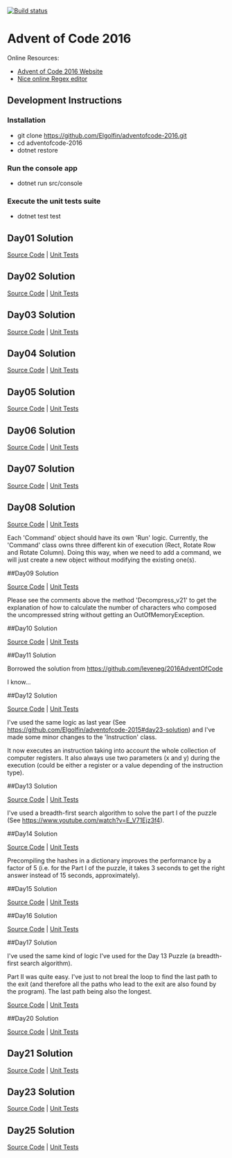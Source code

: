 [![Build status](https://ci.appveyor.com/api/projects/status/owqenrdfs8pd1hwe?svg=true)](https://ci.appveyor.com/project/Elgolfin/adventofcode-2016)

# Advent of Code 2016

Online Resources:
- [Advent of Code 2016 Website][l1]
- [Nice online Regex editor][regex101]

## Development Instructions
### Installation
- git clone https://github.com/Elgolfin/adventofcode-2016.git
- cd adventofcode-2016 
- dotnet restore

### Run the console app
- dotnet run src/console

### Execute the unit tests suite
- dotnet test test

## Day01 Solution

[Source Code][Day01SC] | 
[Unit Tests][Day01UT]

## Day02 Solution

[Source Code][Day02SC] | 
[Unit Tests][Day02UT]

## Day03 Solution

[Source Code][Day03SC] | 
[Unit Tests][Day03UT]

## Day04 Solution

[Source Code][Day04SC] | 
[Unit Tests][Day04UT]

## Day05 Solution

[Source Code][Day05SC] | 
[Unit Tests][Day05UT]

## Day06 Solution

[Source Code][Day06SC] | 
[Unit Tests][Day06UT]

## Day07 Solution

[Source Code][Day07SC] | 
[Unit Tests][Day07UT]

## Day08 Solution

[Source Code][Day08SC] | 
[Unit Tests][Day08UT]

Each 'Command' object should have its own 'Run' logic. Currently, the 'Command' class owns three different kin of execution (Rect, Rotate Row and Rotate Column). Doing this way, when we need to add a command, we will just create a new object without modifying the existing one(s).

##Day09 Solution

[Source Code][Day09SC] | 
[Unit Tests][Day09UT]

Please see the comments above the method 'Decompress_v21' to get the explanation of how to calculate the number of characters who composed the uncompressed string without getting an OutOfMemoryException.

##Day10 Solution

[Source Code][Day10SC] | 
[Unit Tests][Day10UT]

##Day11 Solution

Borrowed the solution from https://github.com/leveneg/2016AdventOfCode

I know...

##Day12 Solution

[Source Code][Day12SC] | 
[Unit Tests][Day12UT]

I've used the same logic as last year (See https://github.com/Elgolfin/adventofcode-2015#day23-solution) and I've made some minor changes to the 'Instruction' class.

It now executes an instruction taking into account the whole collection of computer registers.
It also always use two parameters (x and y) during the execution (could be either a register or a value depending of the instruction type).

##Day13 Solution

[Source Code][Day13SC] | 
[Unit Tests][Day13UT]

I've used a breadth-first search algorithm to solve the part I of the puzzle (See https://www.youtube.com/watch?v=E_V71Ejz3f4).

##Day14 Solution

[Source Code][Day14SC] | 
[Unit Tests][Day14UT]

Precompiling the hashes in a dictionary improves the performance by a factor of 5 (i.e. for the Part I of the puzzle, it takes 3 seconds to get the right answer instead of 15 seconds, approximately).

##Day15 Solution

[Source Code][Day15SC] | 
[Unit Tests][Day15UT]

##Day16 Solution

[Source Code][Day16SC] | 
[Unit Tests][Day16UT]

##Day17 Solution

I've used the same kind of logic I've used for the Day 13 Puzzle (a breadth-first search algorithm).

Part II was quite easy. I've just to not breal the loop to find the last path to the exit
(and therefore all the paths who lead to the exit are also found by the program).
The last path being also the longest.

[Source Code][Day17SC] | 
[Unit Tests][Day17UT]

##Day20 Solution

[Source Code][Day20SC] | 
[Unit Tests][Day20UT]

## Day21 Solution

[Source Code][Day21SC] | 
[Unit Tests][Day21UT]

## Day23 Solution

[Source Code][Day23SC] | 
[Unit Tests][Day23UT]

## Day25 Solution

[Source Code][Day25SC] | 
[Unit Tests][Day25UT]


[l1]:http://adventofcode.com/
[l2]:https://msdn.microsoft.com/en-CA/library/bb383977.aspx
[regex101]:https://regex101.com/

[Day01SC]:https://github.com/Elgolfin/adventofcode-2016/blob/master/src/AdventOfCode2016/Day01.cs
[Day02SC]:https://github.com/Elgolfin/adventofcode-2016/blob/master/src/AdventOfCode2016/Day02.cs
[Day03SC]:https://github.com/Elgolfin/adventofcode-2016/blob/master/src/AdventOfCode2016/Day03.cs
[Day04SC]:https://github.com/Elgolfin/adventofcode-2016/blob/master/src/AdventOfCode2016/Day04.cs
[Day05SC]:https://github.com/Elgolfin/adventofcode-2016/blob/master/src/AdventOfCode2016/Day05.cs
[Day06SC]:https://github.com/Elgolfin/adventofcode-2016/blob/master/src/AdventOfCode2016/Day06.cs
[Day07SC]:https://github.com/Elgolfin/adventofcode-2016/blob/master/src/AdventOfCode2016/Day07.cs
[Day08SC]:https://github.com/Elgolfin/adventofcode-2016/blob/master/src/AdventOfCode2016/Day08.cs
[Day09SC]:https://github.com/Elgolfin/adventofcode-2016/blob/master/src/AdventOfCode2016/Day09.cs
[Day10SC]:https://github.com/Elgolfin/adventofcode-2016/blob/master/src/AdventOfCode2016/Day10.cs
[Day11SC]:https://github.com/Elgolfin/adventofcode-2016/blob/master/src/AdventOfCode2016/Day11.cs
[Day12SC]:https://github.com/Elgolfin/adventofcode-2016/blob/master/src/AdventOfCode2016/Day12.cs
[Day13SC]:https://github.com/Elgolfin/adventofcode-2016/blob/master/src/AdventOfCode2016/Day13.cs
[Day14SC]:https://github.com/Elgolfin/adventofcode-2016/blob/master/src/AdventOfCode2016/Day14.cs
[Day15SC]:https://github.com/Elgolfin/adventofcode-2016/blob/master/src/AdventOfCode2016/Day15.cs
[Day16SC]:https://github.com/Elgolfin/adventofcode-2016/blob/master/src/AdventOfCode2016/Day16.cs
[Day17SC]:https://github.com/Elgolfin/adventofcode-2016/blob/master/src/AdventOfCode2016/Day17.cs

[Day20SC]:https://github.com/Elgolfin/adventofcode-2016/blob/master/Day20.cs
[Day21SC]:https://github.com/Elgolfin/adventofcode-2016/blob/master/Day21.cs
[Day23SC]:https://github.com/Elgolfin/adventofcode-2016/blob/master/Day23.cs
[Day25SC]:https://github.com/Elgolfin/adventofcode-2016/blob/master/Day25.cs



[Day01UT]:https://github.com/Elgolfin/adventofcode-2016/blob/master/test/Day01UnitTests.cs
[Day02UT]:https://github.com/Elgolfin/adventofcode-2016/blob/master/test/Day02UnitTests.cs
[Day03UT]:https://github.com/Elgolfin/adventofcode-2016/blob/master/test/Day03UnitTests.cs
[Day04UT]:https://github.com/Elgolfin/adventofcode-2016/blob/master/test/Day04UnitTests.cs
[Day05UT]:https://github.com/Elgolfin/adventofcode-2016/blob/master/test/Day05UnitTests.cs
[Day06UT]:https://github.com/Elgolfin/adventofcode-2016/blob/master/test/Day06UnitTests.cs
[Day07UT]:https://github.com/Elgolfin/adventofcode-2016/blob/master/test/Day07UnitTests.cs
[Day08UT]:https://github.com/Elgolfin/adventofcode-2016/blob/master/test/Day08UnitTests.cs
[Day09UT]:https://github.com/Elgolfin/adventofcode-2016/blob/master/test/Day09UnitTests.cs
[Day10UT]:https://github.com/Elgolfin/adventofcode-2016/blob/master/test/Day10UnitTests.cs
[Day11UT]:https://github.com/Elgolfin/adventofcode-2016/blob/master/test/Day11UnitTests.cs
[Day12UT]:https://github.com/Elgolfin/adventofcode-2016/blob/master/test/Day12UnitTests.cs
[Day13UT]:https://github.com/Elgolfin/adventofcode-2016/blob/master/test/Day13UnitTests.cs
[Day14UT]:https://github.com/Elgolfin/adventofcode-2016/blob/master/test/Day14UnitTests.cs
[Day15UT]:https://github.com/Elgolfin/adventofcode-2016/blob/master/test/Day15UnitTests.cs
[Day16UT]:https://github.com/Elgolfin/adventofcode-2016/blob/master/test/Day16UnitTests.cs
[Day17UT]:https://github.com/Elgolfin/adventofcode-2016/blob/master/test/Day17UnitTests.cs

[Day20UT]:https://github.com/Elgolfin/adventofcode-2016/blob/master/AdventOfCode2015UnitTests/Day20_UnitTest.cs
[Day21UT]:https://github.com/Elgolfin/adventofcode-2016/blob/master/AdventOfCode2015UnitTests/Day21_UnitTest.cs
[Day23UT]:https://github.com/Elgolfin/adventofcode-2016/blob/master/AdventOfCode2015UnitTests/Day23_UnitTest.cs
[Day25UT]:https://github.com/Elgolfin/adventofcode-2016/blob/master/AdventOfCode2015UnitTests/Day23_UnitTest.cs